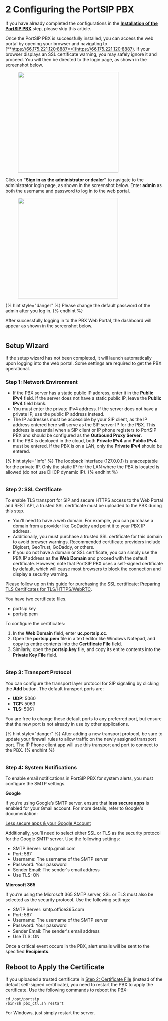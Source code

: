 # 2 Configuring the PortSIP PBX

If you have already completed the configurations in the [**Installation of the PortSIP PBX**](1-installation-of-the-portsip-pbx-1/) step, please skip this article.

Once the PortSIP PBX is successfully installed, you can access the web portal by opening your browser and navigating to [**https://66.175.221.120:8887**](https://66.175.221.120:8887). If your browser displays an SSL certificate warning, you may safely ignore it and proceed. You will then be directed to the login page, as shown in the screenshot below.

<figure><img src="../../.gitbook/assets/login-1.png" alt="" width="321"><figcaption></figcaption></figure>

Click on **"Sign in as the administrator or dealer"** to navigate to the administrator login page, as shown in the screenshot below. Enter **admin** as both the username and password to log in to the web portal.

<figure><img src="../../.gitbook/assets/login-2.png" alt="" width="320"><figcaption></figcaption></figure>

{% hint style="danger" %}
Please change the default password of the admin after you log in.
{% endhint %}

After successfully logging in to the PBX Web Portal, the dashboard will appear as shown in the screenshot below.

<figure><img src="../../.gitbook/assets/pbx_admin_portal.png" alt=""><figcaption></figcaption></figure>

## Setup Wizard

If the setup wizard has not been completed, it will launch automatically upon logging into the web portal. Some settings are required to get the PBX operational.

### **Step 1: Network Environment**

* If the PBX server has a static public IP address, enter it in the **Public IPv4** field. If the server does not have a static public IP, leave the **Public IPv4** field blank.
* You must enter the private IPv4 address. If the server does not have a private IP, use the public IP address instead.
* The IP addresses must be accessible by your SIP client, as the IP address entered here will serve as the SIP server IP for the PBX. This address is essential when a SIP client or IP phone registers to PortSIP PBX and should be configured as the **Outbound Proxy Server**.
* If the PBX is deployed in the cloud, both **Private IPv4** and **Public IPv4** must be entered. If the PBX is on a LAN, only the **Private IPv4** should be entered.

{% hint style="info" %}
The loopback interface (127.0.0.1) is unacceptable for the private IP. Only the static IP for the LAN where the PBX is located is allowed (do not use DHCP dynamic IP).&#x20;
{% endhint %}

<figure><img src="../../.gitbook/assets/setup_wizard_1.png" alt=""><figcaption></figcaption></figure>

### Step 2: SSL Certificate

To enable TLS transport for SIP and secure HTTPS access to the Web Portal and REST API, a trusted SSL certificate must be uploaded to the PBX during this step.

* You'll need to have a web domain. For example, you can purchase a domain from a provider like GoDaddy and point it to your PBX IP address.
* Additionally, you must purchase a trusted SSL certificate for this domain to avoid browser warnings. Recommended certificate providers include Digicert, GeoTrust, GoDaddy, or others.
* If you do not have a domain or SSL certificate, you can simply use the PBX IP address as the **Web Domain** and proceed with the default certificate. However, note that PortSIP PBX uses a self-signed certificate by default, which will cause most browsers to block the connection and display a security warning.

Please follow up on this guide for purchasing the SSL certificate: [Preparing TLS Certificates for TLS/HTTPS/WebRTC](certificates-for-tls-https-webrtc/).

You have two certificate files.

* portsip.key
* portsip.pem

To configure the certificates:

1. In the **Web Domain** field, enter **uc.portsip.cc**.
2. Open the **portsip.pem** file in a text editor like Windows Notepad, and copy its entire contents into the **Certificate File** field.
3. Similarly, open the **portsip.key** file, and copy its entire contents into the **Private Key File** field.

<figure><img src="../../.gitbook/assets/setup_wizard_2.png" alt=""><figcaption></figcaption></figure>

### Step 3: Transport Protocol

You can configure the transport layer protocol for SIP signaling by clicking the **Add** button. The default transport ports are:

* **UDP:** 5060
* **TCP:** 5063
* **TLS:** 5061

You are free to change these default ports to any preferred port, but ensure that the new port is not already in use by other applications.

{% hint style="danger" %}
After adding a new transport protocol, be sure to update your firewall rules to allow traffic on the newly assigned transport port. The IP Phone client app will use this transport and port to connect to the PBX.
{% endhint %}

<figure><img src="../../.gitbook/assets/setup_wizard_3.png" alt=""><figcaption></figcaption></figure>

### Step 4: System Notifications

To enable email notifications in PortSIP PBX for system alerts, you must configure the SMTP settings.

**Google**

If you’re using Google’s SMTP server, ensure that **less secure apps** is enabled for your Gmail account. For more details, refer to Google's documentation:

[Less secure apps & your Google Account ](https://support.google.com/accounts/answer/6010255?hl=en)

Additionally, you’ll need to select either SSL or TLS as the security protocol for the Google SMTP server. Use the following settings:

* SMTP Server: smtp.gmail.com
* Port: 587
* Username: The username of the SMTP server
* Password: Your password
* Sender Email: The sender's email address
* Use TLS: ON

**Microsoft 365**

If you’re using the Microsoft 365 SMTP server, SSL or TLS must also be selected as the security protocol. Use the following settings:

* SMTP Server: smtp.office365.com
* Port: 587
* Username: The username of the SMTP server
* Password: Your password
* Sender Email: The sender's email address
* Use TLS: ON

Once a critical event occurs in the PBX, alert emails will be sent to the specified **Recipients**.

## **Reboot to Apply the Certificate**

If you uploaded a trusted certificate in  [Step 2: Certificate File](2-configuring-the-portsip-pbx.md#step-2-certificate-file) (instead of the default self-signed certificate), you need to restart the PBX to apply the certificate. Use the following commands to reboot the PBX:

```
cd /opt/portsip
/bin/sh pbx_ctl.sh restart
```

For Windows, just simply restart the server.

